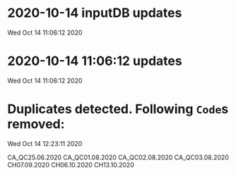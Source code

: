 
# 2020-10-14 inputDB updates 
 Wed Oct 14 11:06:12 2020 


# 2020-10-14 11:06:12 updates 
 Wed Oct 14 11:06:12 2020 


# Duplicates detected. Following `Code`s removed: 
 Wed Oct 14 12:23:11 2020 

CA_QC25.06.2020
CA_QC01.08.2020
CA_QC02.08.2020
CA_QC03.08.2020
CH07.09.2020
CH06.10.2020
CH13.10.2020